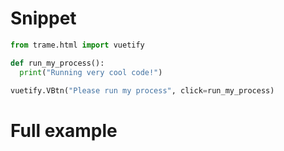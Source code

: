 # Snippet 
```python
from trame.html import vuetify

def run_my_process():
  print("Running very cool code!")

vuetify.VBtn("Please run my process", click=run_my_process)
```

# Full example
